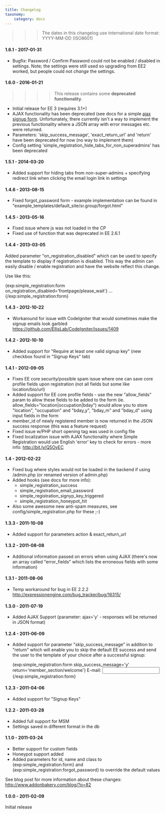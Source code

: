 ```yaml
---
title: Changelog
taxonomy:
    category: docs
---
```


>>> The dates in this changelog use international date format: YYYY-MM-DD (ISO8601)

#### 1.6.1 - 2017-01-31

* Bugfix: Password / Confirm Password could not be enabled / disabled in settings. Note; the settings were still used so upgrading from EE2 worked, but people could not _change_ the settings.

#### 1.6.0 - 2016-01-21

>>>> This release contains some **deprecated functionality**.

* Initial release for EE 3 (requires 3.1+)
* AJAX functionality has been deprecated (see docs for a simple [ajax signup form](/simple-registration/ajax-support). Unfortunately, there currently isn't a way to implement the previous functionality where a JSON array with error messages etc. were returned.
* Parameters: 'skip_success_message', 'exact_return_url' and 'return' have been deprecated for now (no way to implement them)
* Config setting 'simple_registration_hide_tabs_for_non_superadmins' has been deprecated
 
#### 1.5.1 - 2014-03-20

* Added support for hiding tabs from non-super-admins + specifying redirect link when clicking the email login link in settings

#### 1.4.6 - 2013-08-15

* Fixed forgot_password form - example implementation can be found in "example_templates/default_site/sr.group/forgot.html"

#### 1.4.5 - 2013-05-16

* Fixed issue where js was not loaded in the CP
* Fixed use of function that was deprecated in EE 2.6.1

#### 1.4.4 - 2013-03-05

Added parameter "on_registration_disabled" which can be used to specify the template to display if registration is disabled. This way the admin can easily disable / enable registration and have the website reflect this change.

Use like this:

{exp:simple_registration:form on_registration_disabled='frontpage/please_wait'} ... {/exp:simple_registration:form}


#### 1.4.3 - 2012-10-22

* Workaround for issue with CodeIgniter that would sometimes make the signup emails look garbled https://github.com/EllisLab/CodeIgniter/issues/1409

#### 1.4.2 - 2012-10-10

* Added support for "Require at least one valid signup key" (new checkbox found in "Signup Keys" tab)

#### 1.4.1 - 2012-09-05

* Fixes EE core security/possible spam issue where one can save core profile fields upon registration (not all fields but some like location/bio/url)
* Added support for EE core profile fields - use the new "allow_fields" param to allow these fields to be added to the form (ie. allow_fields="location|occupation|bday") would allow you to store "location", "occupation" and "bday_y", "bday_m" and "bday_d" using input fields in the form
* member_id of newly registered member is now returned in the JSON success response (this was a feature request)
* Fixed issue w/PHP short opening tag was used in config file
* Fixed localization issue with AJAX functionality where Simple Registration would use English 'error' key to check for errors - more info: http://bit.ly/Q5OvEC

#### 1.4 - 2012-02-22

* Fixed bug where styles would not be loaded in the backend if using /admin.php (or renamed version of admin.php)
* Added hooks (see docs for more info):
  - simple_registration_success
  - simple_registration_email_password
  - simple_registration_signyp_key_triggered
  - simple_registration_honeypot_hit
* Also some awesome new anti-spam measures, see config/simple_registration.php for these ;-)


#### 1.3.3 - 2011-10-08

* Added support for parameters action & exact_return_url

#### 1.3.2 - 2011-08-08

* Additional information passed on errors when using AJAX (there's now an array called "error_fields" which lists the erroneous fields with some information)

#### 1.3.1 - 2011-08-06

* Temp workaround for bug in EE 2.2.2 http://expressionengine.com/bug_tracker/bug/16315/

#### 1.3.0 - 2011-07-19

* Added AJAX Support (parameter: ajax='y' - responses will be returned in JSON format)

#### 1.2.4 - 2011-06-09

* Added support for parameter "skip_success_message" in addition to "return" which will enable you to skip the default EE success and send the user to the template of your choice after a successful signup:

	{exp:simple_registration:form skip_success_message='y' return='member_section/welcome'}
	    E-mail: <input type="text" name="email"/>
	{/exp:simple_registration:form}


#### 1.2.3 - 2011-04-06

* Added support for "Signup Keys"

#### 1.2.2 - 2011-03-28

* Added full support for MSM
* Settings saved in different format in the db

#### 1.1.0 - 2011-03-24

* Better support for custom fields 
* Honeypot support added
* Added parameters for id, name and class to {exp:simple_registration:form} and {exp:simple_registration:forgot_password} to override the default values

See blog post for more information about these changes: http://www.addonbakery.com/blog/?p=82

#### 1.0.0 - 2011-02-09

Initial release